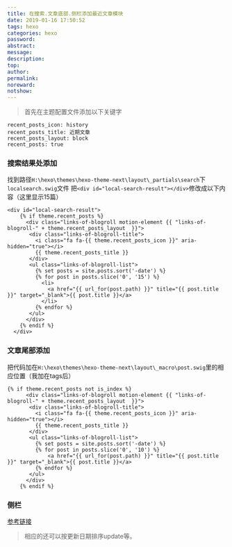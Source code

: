 ```yaml
---
title: 在搜索.文章底部.侧栏添加最近文章模块
date: 2019-01-16 17:50:52
tags: hexo
categories: hexo
password:
abstract:
message:
description:
top:
author:
permalink:
noreward:
notshow:
---
```


> 首先在主题配置文件添加以下关键字

```
recent_posts_icon: history
recent_posts_title: 近期文章
recent_posts_layout: block
recent_posts: true
```

### 搜索结果处添加
找到路径`H:\hexo\themes\hexo-theme-next\layout\_partials\search`下`localsearch.swig`文件
把`<div id="local-search-result"></div>`修改成以下内容（这里显示15篇）
```
<div id="local-search-result">
    {% if theme.recent_posts %}
      <div class="links-of-blogroll motion-element {{ "links-of-blogroll-" + theme.recent_posts_layout  }}">
       <div class="links-of-blogroll-title">
         <i class="fa fa-{{ theme.recent_posts_icon }}" aria-hidden="true"></i>
         {{ theme.recent_posts_title }}
       </div>
       <ul class="links-of-blogroll-list">
         {% set posts = site.posts.sort('-date') %}
         {% for post in posts.slice('0', '15') %}
           <li>
             <a href="{{ url_for(post.path) }}" title="{{ post.title }}" target="_blank">{{ post.title }}</a>
           </li>
         {% endfor %}
       </ul>
      </div>
    {% endif %}
  </div>
```

### 文章尾部添加
把代码加在`H:\hexo\themes\hexo-theme-next\layout\_macro\post.swig`里的相应位置（我加在tags后）
```
{% if theme.recent_posts not is_index %}
      <div class="links-of-blogroll motion-element {{ "links-of-blogroll-" + theme.recent_posts_layout  }}">
       <div class="links-of-blogroll-title">
         <i class="fa fa-{{ theme.recent_posts_icon }}" aria-hidden="true"></i>
         {{ theme.recent_posts_title }}
       </div>
       <ul class="links-of-blogroll-list">
         {% set posts = site.posts.sort('-date') %}
         {% for post in posts.slice('0', '10') %}
             <a href="{{ url_for(post.path) }}" title="{{ post.title }}" target="_blank">{{ post.title }}</a>
         {% endfor %}
       </ul>
      </div>
    {% endif %}
```

### 侧栏
[参考链接](https://postgres.fun/20190116150800.html)

> 相应的还可以按更新日期排序update等。